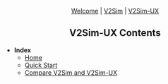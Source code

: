 <p style="text-align:center"><a href="/">Welcome<a> | <a href="/#/v2sim/">V2Sim</a> | <a href="/#/v2simux/">V2Sim-UX</a></p>
<h2 style="text-align:center">V2Sim-UX Contents</h2>

+ **Index**
    + [Home](v2simux/)
    + [Quick Start](v2simux/quick-start)
    + [Compare V2Sim and V2Sim-UX](v2simux/res-cmp)
